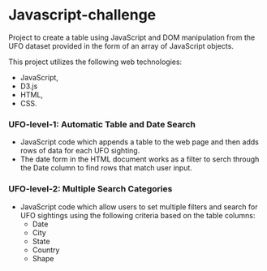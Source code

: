 # Javascript-challenge
Project to create a table using JavaScript and DOM manipulation from the UFO dataset provided in the form of an array of JavaScript objects.

This project utilizes the following web technologies:
- JavaScript,
- D3.js
- HTML,
- CSS. 


### UFO-level-1: Automatic Table and Date Search
* JavaScript code which appends a table to the web page and then adds rows of data for each UFO sighting.
* The date form in the HTML document works as a filter to serch through the Date column to find rows that match user input. 


### UFO-level-2: Multiple Search Categories
* JavaScript code which allow users to set multiple filters and search for UFO sightings using the following criteria based on the table columns:
  - Date
  - City
  - State
  - Country
  - Shape
 

